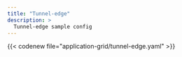 ```yaml
---
title: "Tunnel-edge"
description: >
  Tunnel-edge sample config
---
```


{{< codenew file="application-grid/tunnel-edge.yaml" >}}
